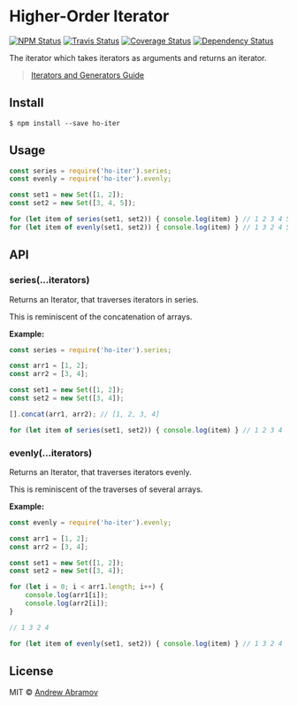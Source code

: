 Higher-Order Iterator
=====================

[![NPM Status][npm-img]][npm]
[![Travis Status][test-img]][travis]
[![Coverage Status][coverage-img]][coveralls]
[![Dependency Status][dependency-img]][david]

[npm]:            https://www.npmjs.org/package/ho-iter
[npm-img]:        https://img.shields.io/npm/v/ho-iter.svg

[travis]:         https://travis-ci.org/blond/ho-iter
[test-img]:       https://img.shields.io/travis/blond/ho-iter.svg?label=tests

[coveralls]:      https://coveralls.io/r/blond/ho-iter
[coverage-img]:   https://img.shields.io/coveralls/blond/ho-iter.svg

[david]:          https://david-dm.org/blond/ho-iter
[dependency-img]: http://img.shields.io/david/blond/ho-iter.svg

The iterator which takes iterators as arguments and returns an iterator.

> [Iterators and Generators Guide](https://developer.mozilla.org/en-US/docs/Web/JavaScript/Guide/Iterators_and_Generators)

Install
-------

```
$ npm install --save ho-iter
```

Usage
-----

```js
const series = require('ho-iter').series;
const evenly = require('ho-iter').evenly;

const set1 = new Set([1, 2]);
const set2 = new Set([3, 4, 5]);

for (let item of series(set1, set2)) { console.log(item) } // 1 2 3 4 5
for (let item of evenly(set1, set2)) { console.log(item) } // 1 3 2 4 5
```

API
---

### series(...iterators)

Returns an Iterator, that traverses iterators in series.

This is reminiscent of the concatenation of arrays.

**Example:**

```js
const series = require('ho-iter').series;

const arr1 = [1, 2];
const arr2 = [3, 4];

const set1 = new Set([1, 2]);
const set2 = new Set([3, 4]);

[].concat(arr1, arr2); // [1, 2, 3, 4]

for (let item of series(set1, set2)) { console.log(item) } // 1 2 3 4
```

### evenly(...iterators)

Returns an Iterator, that traverses iterators evenly.

This is reminiscent of the traverses of several arrays.

**Example:**

```js
const evenly = require('ho-iter').evenly;

const arr1 = [1, 2];
const arr2 = [3, 4];

const set1 = new Set([1, 2]);
const set2 = new Set([3, 4]);

for (let i = 0; i < arr1.length; i++) {
    console.log(arr1[i]);
    console.log(arr2[i]);
}

// 1 3 2 4

for (let item of evenly(set1, set2)) { console.log(item) } // 1 3 2 4
```

License
-------

MIT © [Andrew Abramov](https://github.com/blond)
